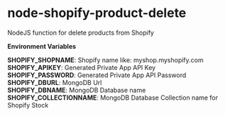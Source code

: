 # node-shopify-product-delete
NodeJS function for delete products from Shopify

**Environment Variables**

**SHOPIFY_SHOPNAME**: Shopify name like: myshop.myshopify.com\
**SHOPIFY_APIKEY**: Generated Private App API Key\
**SHOPIFY_PASSWORD**: Generated Private App API Password\
**SHOPIFY_DBURL**: MongoDB Url\
**SHOPIFY_DBNAME**: MongoDB Database name\
**SHOPIFY_COLLECTIONNAME**: MongoDB Database Collection name for Shopify Stock
